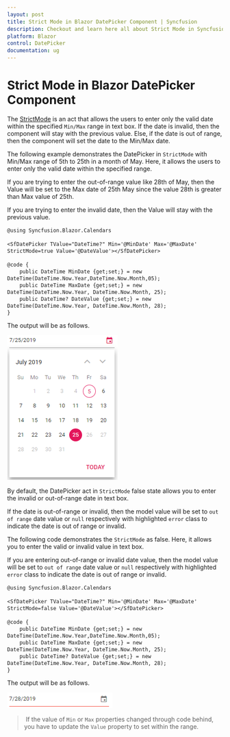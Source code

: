 ```yaml
---
layout: post
title: Strict Mode in Blazor DatePicker Component | Syncfusion
description: Checkout and learn here all about Strict Mode in Syncfusion Blazor DatePicker component and much more.
platform: Blazor
control: DatePicker
documentation: ug
---
```


# Strict Mode in Blazor DatePicker Component

The [StrictMode](https://help.syncfusion.com/cr/blazor/Syncfusion.Blazor.Calendars.SfDatePicker-1.html#Syncfusion_Blazor_Calendars_SfDatePicker_1_StrictMode)
is an act that allows the users to enter only the valid date within the specified `Min/Max` range in text box.
If the date is invalid, then the component will stay with the previous value.
Else, if the date is out of range, then the component will set the date to the Min/Max date.

The following example demonstrates the DatePicker in `StrictMode` with Min/Max range of 5th to 25th in a month of May.
Here, it allows the users to enter only the valid date within the specified range.

If you are trying to enter the out-of-range value like 28th of May,
then the Value will be set to the Max date of 25th May since the value 28th is greater than Max value of 25th.

If you are trying to enter the invalid date, then the Value will stay with the previous value.

```cshtml
@using Syncfusion.Blazor.Calendars

<SfDatePicker TValue="DateTime?" Min='@MinDate' Max='@MaxDate' StrictMode=true Value='@DateValue'></SfDatePicker>

@code {
    public DateTime MinDate {get;set;} = new DateTime(DateTime.Now.Year,DateTime.Now.Month,05);
    public DateTime MaxDate {get;set;} = new DateTime(DateTime.Now.Year, DateTime.Now.Month, 25);
    public DateTime? DateValue {get;set;} = new DateTime(DateTime.Now.Year, DateTime.Now.Month, 28);
}
```

The output will be as follows.

![datepicker](./images/strict_mode_true.png)

By default, the DatePicker act in `StrictMode` false state allows you to enter the invalid or out-of-range date in text box.

If the date is out-of-range or invalid, then the model value will be set to `out of range` date
value or `null` respectively with highlighted  `error` class to indicate the date is out of range or invalid.

The following code demonstrates the `StrictMode` as false. Here, it allows you to enter the
valid or invalid value in text box.

If you are entering out-of-range or invalid date value, then the model value will be set to
`out of range` date value or `null` respectively with highlighted  `error` class to indicate
the date is out of range or invalid.

```cshtml
@using Syncfusion.Blazor.Calendars

<SfDatePicker TValue="DateTime?" Min='@MinDate' Max='@MaxDate' StrictMode=false Value='@DateValue'></SfDatePicker>

@code {
    public DateTime MinDate {get;set;} = new DateTime(DateTime.Now.Year,DateTime.Now.Month,05);
    public DateTime MaxDate {get;set;} = new DateTime(DateTime.Now.Year, DateTime.Now.Month, 25);
    public DateTime? DateValue {get;set;} = new DateTime(DateTime.Now.Year, DateTime.Now.Month, 28);
}
```

The output will be as follows.

![datepicker](./images/strict_mode.png)

> If the value of `Min` or `Max` properties changed through code behind,
you have to update the `Value` property to set within the range.